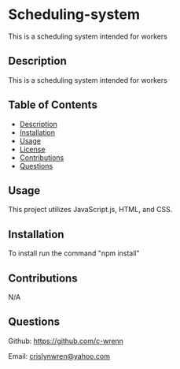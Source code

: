 # Scheduling-system
This is a scheduling system intended for workers

## Description
This is a scheduling system intended for workers


## Table of Contents

- [Description](#description)
- [Installation](#installation)
- [Usage](#usage)
- [License](#license)
- [Contributions](#contributions)
- [Questions](#questions)

## Usage
This project utilizes JavaScript.js, HTML, and CSS.

## Installation
To install run the command "npm install"


## Contributions

N/A

## Questions

Github: https://github.com/c-wrenn

Email: crislynwren@yahoo.com